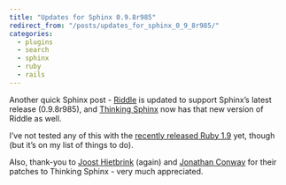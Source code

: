 ```yaml
---
title: "Updates for Sphinx 0.9.8r985"
redirect_from: "/posts/updates_for_sphinx_0_9_8r985/"
categories:
  - plugins
  - search
  - sphinx
  - ruby
  - rails
---
```

Another quick Sphinx post - [Riddle](http://riddle.freelancing-gods.com)
is updated to support Sphinx’s latest release (0.9.8r985), and [Thinking
Sphinx](http://ts.freelancing-gods.com) now has that new version of
Riddle as well.

I’ve not tested any of this with the [recently released Ruby
1.9](http://www.ruby-lang.org/en/news/2007/12/25/ruby-1-9-0-released/)
yet, though (but it’s on my list of things to do).

Also, thank-you to [Joost
Hietbrink](http://www.workingwithrails.com/person/6653-joost-hietbrink)
(again) and [Jonathan Conway](http://www.jaikoo.com/) for their patches
to Thinking Sphinx - very much appreciated.
